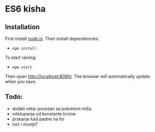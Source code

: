# ES6 kisha

## <a name="Installation"></a>Installation ##

First install  [node.js](https://nodejs.org). Then install dependencies:
* `npm install`

To start raining:
* `npm start`

Then open [http://localhost:8080/](http://localhost:8080/). The browser will automatically update when you save.

## Todo:
* dodati vetar povezan sa pokretom miša
* odstupanja od konstante brzine
* prskanje kad padne na tlo
* noć i munje?
